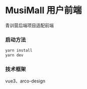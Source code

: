 # MusiMall 用户前端

青训营后端项目适配前端

### 启动方法

```bash
yarn install
yarn dev
```

### 技术框架

vue3、arco-design
